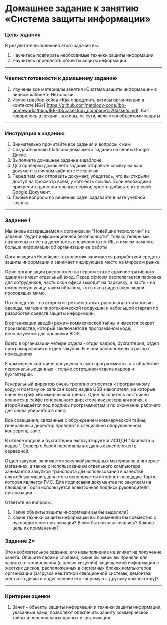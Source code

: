 # Домашнее задание к занятию «Система защиты информации»

### Цель задания

В результате выполнения этого задания вы:

1. Научитесь подбирать необходимые техники защиты информации
2. Научитесь определять объекты защиты информации

------

### Чеклист готовности к домашнему заданию

1. Изучены все материалы занятия «Система защиты информации» в личном кабинете Нетологии.
2. Изучен разбор кейса «Как определить активы организации в контексте ИБ»](https://github.com/netology-code/ibb-homeworks/blob/IBB-33/casestudy_company%20assets.md). Как говорилось в лекции - активы, по сути, являются объектами защиты.

------

### Инструкция к заданию

1. Внимательно прочитайте все задания и вопросы к ним
2. Создайте копию Шаблона домашнего задания на своём Google Диске.
3. Выполните домашнее задание в шаблоне.
4. Для проверки домашнего задания отправьте ссылку на ваш документ в личном кабинете Нетологии.
5. Перед тем как отправить документ, убедитесь, что вы открыли доступ на просмотр всем, у кого есть ссылка. Если необходимо прикрепить дополнительные ссылки, просто добавьте их в свой Google Документ.
6. Любые вопросы по решению задач задавайте в чате учебной группы.

------

### Задание 1
Мы вновь возвращаемся к организации "Новейшие технологии" из задания "Аудит информационной безопасности", только теперь мы назначены в нее на должность специалиста по ИБ, и имеем намного больше информации об организации ее работы.

Организация «Новейшие технологии» занимается разработкой средств защиты информации и занимает лидирующее место на мировом рынке.

Офис организации расположен на первом этаже административного здания и имеет отдельный вход. Перед офисом располагается парковка для сотрудников, часть окон офиса выходит на парковку, а часть - на оживленную улицу таким образом, что в окна видно всех людей, проходящих мимо.

По соседству - на втором и третьем этажах располагаются магазин одежды, магазин пиротехнической продукции и небольшой стартап по разработке средств защиты информации.

В организации введён режим коммерческой тайны и имеется секрет производства, который заключается в программном коде, используемом для прошивки BIOS.

Всего в организации четыре отдела - отдел кадров, бухгалтерия, отдел програмирования и отдел закупок. Все они расположены в разных помещениях.

К коммерческой тайне допущены только программисты, а к обработке персональных данных - только сотрудники отдела кадров и бухгалтерии.

Генеральный директор очень трепетно относится к программному коду, и поэтому он записан всего на два USB-накопителя, на которые нанесён гриф «Коммерческая тайна». Один накопитель постоянно хранится в сейфе генерального директора как резервная копия, а второй выдаётся под подпись программистам и по окончании рабочего дня снова убирается в сейф.

Все совещания, связанные с обсуждением коммерческой тайны, генеральный директор проводит в специально оборудованном конференц-зале.

В отделе кадров и бухгалтерии эксплуатируется ИСПДН "Зарплата и кадры". Сервер с базой персональных данных расположен в серверной.

Отдел закупок, занимается закупкой расходных материалов в интернет-магазинах, а также с использованием отдельного компьютера занимается закупкой транспорта для использования в качестве служебных машин, для этого используется интернет-площадка Торги, которая является ГИС. Для подписания документов по закупкам на площадке Торги используется электронная подпись руководителя организации.

Ответьте на вопросы:
1. Какие объекты защиты информации вы бы выделили?
2. Какие техники защиты информации вы применили бы совместно с руководителем организации? В чем бы они заключались? Какова цель их применения?

### Задание 2*
Это необязательное задание, его невыполнение не влияет на получение зачета.
Опишите своими словами, какие бы меры вы приняли для защиты от копирования (с целью хищения) защищаемой информации с жестких дисков, расположенных в системных блоках компьютеров организации (загрузка нештатной оперционной системы, демонтаж жесткого диска и подключение его напрямую к другому компьютеру)?

------

### Критерии оценки

1. Зачёт - объекты защиты информации и техники защиты информации, указанные вами, позволяют обеспечить защиту коммерческой тайны и персональных данных в организации.
